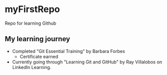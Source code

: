 # myFirstRepo
Repo for learning Github

## My learning journey
- Completed "Git Essential Training" by Barbara Forbes
  - Certificate earned
- Currently going through "Learning Git and GitHub" by Ray Villalobos on LinkedIn Learning.
